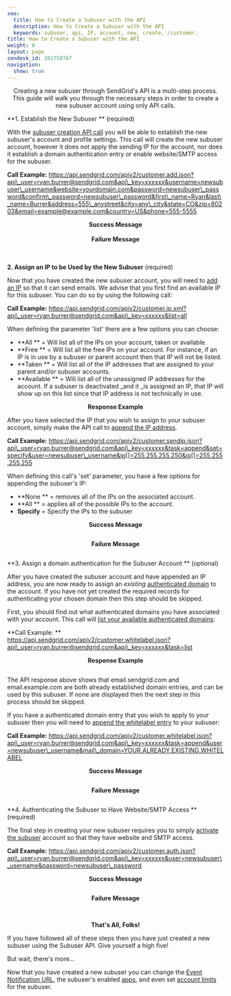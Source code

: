 ```yaml
---
seo:
  title: How to Create a Subuser with the API
  description: How to Create a Subuser with the API
  keywords: subuser, api, IP, account, new, create, /customer.
title: How to Create a Subuser with the API
weight: 0
layout: page
zendesk_id: 201750787
navigation:
  show: true
---
```


<center>Creating a new subuser through SendGrid's API is a multi-step process. This guide will walk you through the necessary steps in order to create a new subuser account using only API calls.</center>

**1. Establish the New Subuser ** (required)

With the [subuser creation API call](http://sendgrid.com/docs/API_Reference/Customer_Subuser_API/subusers.html) you will be able to establish the new subuser's account and profile settings. This call will create the new subuser account, however it does not apply the sending IP for the account, nor does it establish a domain authentication entry or enable website/SMTP access for the subuser.  

**Call Example:** https://api.sendgrid.com/apiv2/customer.add.json?api\_user=ryan.burrer@sendgrid.com&api\_key=xxxxxx&username=newsubuser\_username&website=yourdomain.com&password=newsubuser\_password&confirm\_password=newsubuser\_password&first\_name=Ryan&last\_name=Burrer&address=555\_anystreet&city=any\_city&state=CO&zip=80203&email=example@example.com&country=US&phone=555-5555

<center>
<strong>Success Message<br></strong><img src="http://content.screencast.com/users/Ryan.Burrer/folders/Jing/media/5e355c42-487e-442a-bd2b-89c9d80dd7d0/00000094.png" alt=""><center><strong> <br>Failure Message<br></strong></center>
<img src="http://content.screencast.com/users/Ryan.Burrer/folders/Jing/media/d8482205-976f-4f82-ad3a-77503e867c2f/00000095.png" alt=""> <strong><span class="wysiwyg-font-size-medium"><br><br></span></strong>
</center>

**2. Assign an IP to be Used by the New Subuser**  (required)   

Now that you have created the new subuser account, you will need to [add an IP](http://sendgrid.com/docs/API_Reference/Customer_Subuser_API/ip_management.html#-Subuser-IP-Assignment) so that it can send emails. We advise that you first find an available IP for this subuser. You can do so by using the following call:

**Call Example:** https://api.sendgrid.com/apiv2/customer.ip.xml?api\_user=ryan.burrer@sendgrid.com&api\_key=xxxxxx&list=all

When defining the parameter 'list' there are a few options you can choose:

- **All ** = Will list all of the IPs on your account, taken or available.
- **Free ** = Will list all the free IPs on your account. For instance, if an IP is in use by a subuser or parent account then that IP will not be listed.
- **Taken ** = Will list all of the IP addresses that are assigned to your parent and/or subuser accounts.
- **Available ** = Will list all of the unassigned IP addresses for the account. If a subuser is deactivated _and it _is assigned an IP, that IP will show up on this list since that IP address is not technically in use.
<center>
<strong>Response Example<br></strong><img src="http://content.screencast.com/users/Ryan.Burrer/folders/Jing/media/0dc1923b-fff9-4446-aff1-5dcab41929a4/00000096.png" alt="" align="middle">
</center>

After you have selected the IP that you wish to assign to your subuser account, simply make the API call to [append the IP address](http://sendgrid.com/docs/API_Reference/Customer_Subuser_API/ip_management.html#-Subuser-IP-Assignment).

**Call Example:** https://api.sendgrid.com/apiv2/customer.sendip.json?api\_user=ryan.burrer@sendgrid.com&api\_key=xxxxxx&task=append&set=specify&user=newsubuser\_username&ip[]=255.255.255.250&ip[]=255.255.255.255

When defining this call's 'set' parameter, you have a few options for appending the subuser's IP:

- **None ** = removes all of the IPs on the associated account.
- **All ** = applies all of the possible IPs to the account.
- **Specify** = Specify the IPs to the subuser
<center>
<strong>Success Message</strong>
<p class="wysiwyg-text-align-left"><img src="http://content.screencast.com/users/Ryan.Burrer/folders/Jing/media/5e355c42-487e-442a-bd2b-89c9d80dd7d0/00000094.png" alt="" align="middle"></p>
<strong>Failure Message</strong>
<p class="wysiwyg-text-align-left"><img src="http://content.screencast.com/users/Ryan.Burrer/folders/Jing/media/d8482205-976f-4f82-ad3a-77503e867c2f/00000095.png" alt="" align="middle"></p>
</center>

 

**3. Assign a domain authentication for the Subuser Account ** (optional)

After you have created the subuser account and have appended an IP address, you are now ready to assign an _existing_  [authenticated domain](https://sendgrid.com/docs/User_Guide/Settings/Sender_authentication/How_to_set_up_domain_authentication.html) to the account. If you have not yet created the required records for authenticating your chosen domain then this step should be skipped.

First, you should find out what authenticated domains you have associated with your account. This call will [list your available authenticated domains](http://sendgrid.com/docs/API_Reference/Customer_Subuser_API/whitelabel.html#-List):

**Call Example: ** https://api.sendgrid.com/apiv2/customer.whitelabel.json?api\_user=ryan.burrer@sendgrid.com&api\_key=xxxxxx&task=list

<center>
<strong>Response Example</strong>
<p class="wysiwyg-text-align-left"><img src="http://content.screencast.com/users/Ryan.Burrer/folders/Jing/media/9d491f57-d3c8-4376-a31d-a04b49590747/00000097.png" alt=""></p>
</center>

The API response above shows that email.sendgrid.com and email.example.com are both already established domain entries, and can be used by this subuser. If none are displayed then the next step in this process should be skipped.

If you have a authenticated domain entry that you wish to apply to your subuser then you will need to [append the whitelabel entry](http://sendgrid.com/docs/API_Reference/Customer_Subuser_API/whitelabel.html#-Append) to your subuser:

**Call Example:**  https://api.sendgrid.com/apiv2/customer.whitelabel.json?api\_user=ryan.burrer@sendgrid.com&api\_key=xxxxxx&task=append&user=newsubuser\_username&mail\_domain=YOUR.ALREADY.EXISTING.WHITELABEL

<center>
<strong>Success Message</strong>
<p class="wysiwyg-text-align-left"><img src="http://content.screencast.com/users/Ryan.Burrer/folders/Jing/media/5e355c42-487e-442a-bd2b-89c9d80dd7d0/00000094.png" alt="" align="middle"></p>
<strong>Failure Message</strong>
<p><img src="http://content.screencast.com/users/Ryan.Burrer/folders/Jing/media/d8482205-976f-4f82-ad3a-77503e867c2f/00000095.png" alt=""></p>
</center>

**4. Authenticating the Subuser to Have Website/SMTP Access ** (required)

The final step in creating your new subuser requires you to simply [activate the subuser](http://sendgrid.com/docs/API_Reference/Customer_Subuser_API/authenticate_a_subuser.html) account so that they have website and SMTP access.

**Call Example:**  https://api.sendgrid.com/apiv2/customer.auth.json?api\_user=ryan.burrer@sendgrid.com&api\_key=xxxxxx&user=newsubuser\_username&password=newsubuser\_password

<center>
<strong>Success Message</strong>
<p><img src="http://content.screencast.com/users/Ryan.Burrer/folders/Jing/media/5e355c42-487e-442a-bd2b-89c9d80dd7d0/00000094.png" alt="" align="middle"></p>
<strong>Failure Message</strong>
<p><img src="http://content.screencast.com/users/Ryan.Burrer/folders/Jing/media/d8482205-976f-4f82-ad3a-77503e867c2f/00000095.png" alt=""></p>
</center>
<center>
<br><strong>That's All, Folks!</strong>
</center>

If you have followed all of these steps then you have just created a new subuser using the Subuser API. Give yourself a high five!  

But wait, there's more... 

Now that you have created a new subuser you can change the [Event Notification URL](http://sendgrid.com/docs/API_Reference/Customer_Subuser_API/event_notification_url.html), the subuser's enabled [apps](http://sendgrid.com/docs/API_Reference/Customer_Subuser_API/apps.html), and even set [account limits](http://sendgrid.com/docs/API_Reference/Customer_Subuser_API/account_limits.html) for the subuser.  

<center>
<p> </p>
</center>

 
